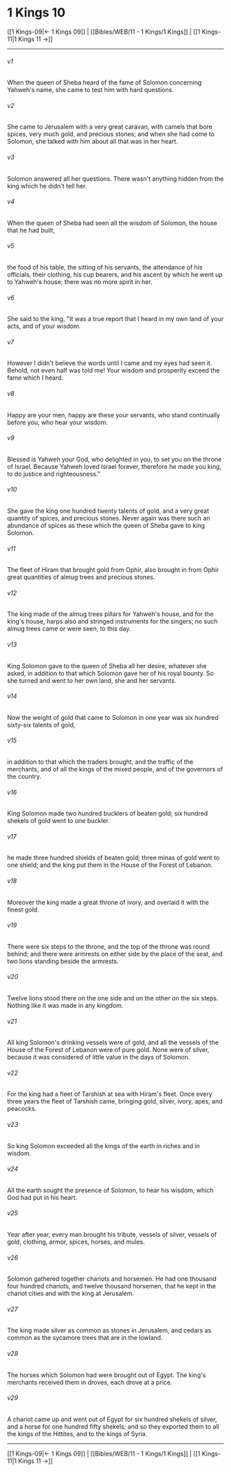 # 1 Kings 10

[[1 Kings-09|← 1 Kings 09]] | [[Bibles/WEB/11 - 1 Kings/1 Kings]] | [[1 Kings-11|1 Kings 11 →]]
***



###### v1 
When the queen of Sheba heard of the fame of Solomon concerning Yahweh's name, she came to test him with hard questions. 

###### v2 
She came to Jerusalem with a very great caravan, with camels that bore spices, very much gold, and precious stones; and when she had come to Solomon, she talked with him about all that was in her heart. 

###### v3 
Solomon answered all her questions. There wasn't anything hidden from the king which he didn't tell her. 

###### v4 
When the queen of Sheba had seen all the wisdom of Solomon, the house that he had built, 

###### v5 
the food of his table, the sitting of his servants, the attendance of his officials, their clothing, his cup bearers, and his ascent by which he went up to Yahweh's house; there was no more spirit in her. 

###### v6 
She said to the king, "It was a true report that I heard in my own land of your acts, and of your wisdom. 

###### v7 
However I didn't believe the words until I came and my eyes had seen it. Behold, not even half was told me! Your wisdom and prosperity exceed the fame which I heard. 

###### v8 
Happy are your men, happy are these your servants, who stand continually before you, who hear your wisdom. 

###### v9 
Blessed is Yahweh your God, who delighted in you, to set you on the throne of Israel. Because Yahweh loved Israel forever, therefore he made you king, to do justice and righteousness." 

###### v10 
She gave the king one hundred twenty talents of gold, and a very great quantity of spices, and precious stones. Never again was there such an abundance of spices as these which the queen of Sheba gave to king Solomon. 

###### v11 
The fleet of Hiram that brought gold from Ophir, also brought in from Ophir great quantities of almug trees and precious stones. 

###### v12 
The king made of the almug trees pillars for Yahweh's house, and for the king's house, harps also and stringed instruments for the singers; no such almug trees came or were seen, to this day. 

###### v13 
King Solomon gave to the queen of Sheba all her desire, whatever she asked, in addition to that which Solomon gave her of his royal bounty. So she turned and went to her own land, she and her servants. 

###### v14 
Now the weight of gold that came to Solomon in one year was six hundred sixty-six talents of gold, 

###### v15 
in addition to that which the traders brought, and the traffic of the merchants, and of all the kings of the mixed people, and of the governors of the country. 

###### v16 
King Solomon made two hundred bucklers of beaten gold; six hundred shekels of gold went to one buckler. 

###### v17 
he made three hundred shields of beaten gold; three minas of gold went to one shield; and the king put them in the House of the Forest of Lebanon. 

###### v18 
Moreover the king made a great throne of ivory, and overlaid it with the finest gold. 

###### v19 
There were six steps to the throne, and the top of the throne was round behind; and there were armrests on either side by the place of the seat, and two lions standing beside the armrests. 

###### v20 
Twelve lions stood there on the one side and on the other on the six steps. Nothing like it was made in any kingdom. 

###### v21 
All king Solomon's drinking vessels were of gold, and all the vessels of the House of the Forest of Lebanon were of pure gold. None were of silver, because it was considered of little value in the days of Solomon. 

###### v22 
For the king had a fleet of Tarshish at sea with Hiram's fleet. Once every three years the fleet of Tarshish came, bringing gold, silver, ivory, apes, and peacocks. 

###### v23 
So king Solomon exceeded all the kings of the earth in riches and in wisdom. 

###### v24 
All the earth sought the presence of Solomon, to hear his wisdom, which God had put in his heart. 

###### v25 
Year after year, every man brought his tribute, vessels of silver, vessels of gold, clothing, armor, spices, horses, and mules. 

###### v26 
Solomon gathered together chariots and horsemen. He had one thousand four hundred chariots, and twelve thousand horsemen, that he kept in the chariot cities and with the king at Jerusalem. 

###### v27 
The king made silver as common as stones in Jerusalem, and cedars as common as the sycamore trees that are in the lowland. 

###### v28 
The horses which Solomon had were brought out of Egypt. The king's merchants received them in droves, each drove at a price. 

###### v29 
A chariot came up and went out of Egypt for six hundred shekels of silver, and a horse for one hundred fifty shekels; and so they exported them to all the kings of the Hittites, and to the kings of Syria.

***
[[1 Kings-09|← 1 Kings 09]] | [[Bibles/WEB/11 - 1 Kings/1 Kings]] | [[1 Kings-11|1 Kings 11 →]]
